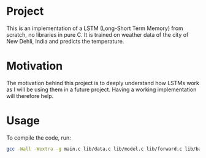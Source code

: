 # Project
This is an implementation of a LSTM (Long-Short Term Memory) from scratch, no libraries in pure C. 
It is trained on weather data of the city of New Dehli, India and predicts the temperature. 

# Motivation
The motivation behind this project is to deeply understand how LSTMs work as I will be using them in a future project. 
Having a working implementation will therefore help. 

# Usage
To compile the code, run:
```bash
gcc -Wall -Wextra -g main.c lib/data.c lib/model.c lib/forward.c lib/backprop.c -o main -lm
```